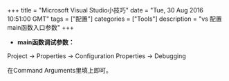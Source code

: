 +++ 
title = "Microsoft Visual Studio小技巧" 
date = "Tue, 30 Aug 2016 10:51:00 GMT" 
tags = ["配置"] 
categories = ["Tools"]
description = "vs 配置main函数入口参数" 
+++ 

<ul>
<li><strong>main函数调试参数：</strong></li>
</ul>
<p>		Project -&gt; Properties -&gt; Configuration Properties -&gt; Debugging</p>
<p>在Command Arguments里填上即可。</p>




